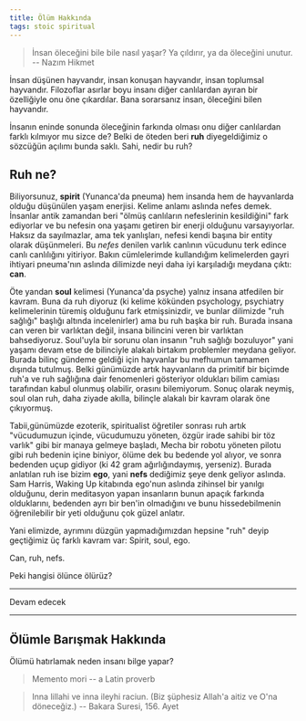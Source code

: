 ```yaml
---
title: Ölüm Hakkında
tags: stoic spiritual
---
```


> İnsan öleceğini bile bile nasıl yaşar? Ya çıldırır, ya da öleceğini unutur. -- Nazım Hikmet


İnsan düşünen hayvandır, insan konuşan hayvandır, insan toplumsal hayvandır. Filozoflar asırlar boyu insanı diğer canlılardan ayıran bir özelliğiyle onu öne çıkardılar. Bana sorarsanız insan, öleceğini bilen hayvandır.

<!--more-->

İnsanın eninde sonunda öleceğinin farkında olması onu diğer canlılardan farklı kılmıyor mu sizce de? Belki de öteden beri **ruh** diyegeldiğimiz o sözcüğün açılımı bunda saklı. Sahi, nedir bu ruh?

## Ruh ne?

Biliyorsunuz, **spirit** (Yunanca'da pneuma) hem insanda hem de hayvanlarda olduğu düşünülen yaşam enerjisi. Kelime anlamı aslında nefes demek. İnsanlar antik zamandan beri "ölmüş canlıların nefeslerinin kesildiğini" fark ediyorlar ve bu nefesin ona yaşamı getiren bir enerji olduğunu varsayıyorlar. Haksız da sayılmazlar, ama tek yanlışları, nefesi kendi başına bir entity olarak düşünmeleri. Bu _nefes_ denilen varlık canlının vücudunu terk edince canlı canlılığını yitiriyor. Bakın cümlelerimde kullandığım kelimelerden gayri ihtiyari  pneuma'nın aslında dilimizde neyi daha iyi karşıladığı meydana çıktı: **can**.

Öte yandan **soul** kelimesi (Yunanca'da psyche) yalnız insana atfedilen bir kavram. Buna da ruh diyoruz (ki kelime kökünden psychology, psychiatry kelimelerinin türemiş olduğunu fark etmişsinizdir, ve bunlar dilimizde "ruh sağlığı" başlığı altında incelenirler) ama bu ruh başka bir ruh. Burada insana can veren bir varlıktan değil, insana bilincini veren bir varlıktan bahsediyoruz. Soul'uyla bir sorunu olan insanın "ruh sağlığı bozuluyor" yani yaşamı devam etse de bilinciyle alakalı birtakım problemler meydana geliyor. Burada bilinç gündeme geldiği için hayvanlar bu mefhumun tamamen dışında tutulmuş. Belki günümüzde artık hayvanların da primitif bir biçimde ruh'a ve ruh sağlığına dair fenomenleri gösteriyor oldukları bilim camiası tarafından kabul olunmuş olabilir, orasını bilemiyorum. Sonuç olarak neymiş, soul olan ruh, daha ziyade akılla, bilinçle alakalı bir kavram olarak öne çıkıyormuş.

Tabii,günümüzde ezoterik, spiritualist öğretiler sonrası ruh artık "vücudumuzun içinde, vücudumuzu yöneten, özgür irade sahibi bir töz varlık" gibi bir manaya gelmeye başladı, Mecha bir robotu yöneten pilotu gibi ruh bedenin içine biniyor, ölüme dek bu bedende yol alıyor, ve sonra bedenden uçup gidiyor (ki 42 gram ağırlığındaymış, yerseniz). Burada anlatılan ruh ise bizim **ego**, yani **nefs** dediğimiz şeye denk geliyor aslında. Sam Harris, Waking Up kitabında ego'nun aslında zihinsel bir yanılgı olduğunu, derin meditasyon yapan insanların bunun apaçık farkında olduklarını, bedenden ayrı bir ben'in olmadığını ve bunu hissedebilmenin öğrenilebilir bir yeti olduğunu çok güzel anlatır.

Yani elimizde, ayrımını düzgün yapmadığımızdan hepsine "ruh" deyip geçtiğimiz üç farklı kavram var: Spirit, soul, ego.

Can, ruh, nefs.

Peki hangisi ölünce ölürüz?

----

Devam edecek

----


## Ölümle Barışmak Hakkında

Ölümü hatırlamak neden insanı bilge yapar?

> Memento mori -- a Latin proverb

> Inna lillahi ve inna ileyhi raciun. (Biz şüphesiz Allah'a aitiz ve O'na döneceğiz.) -- Bakara Suresi, 156. Ayet

